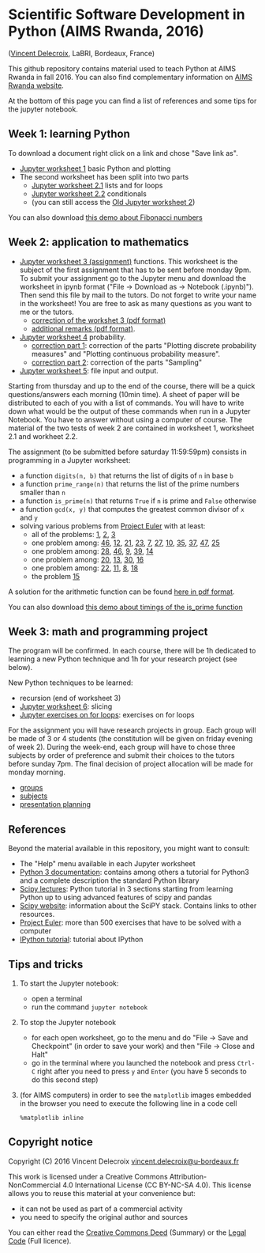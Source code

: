 Scientific Software Development in Python (AIMS Rwanda, 2016)
=============================================================
([Vincent Delecroix](http://www.labri.fr/perso/vdelecro/), LaBRI, Bordeaux, France)

This github repository contains material used to teach Python
at AIMS Rwanda in fall 2016. You can also find complementary information on
[AIMS Rwanda website](https://sites.google.com/a/aims.ac.rw/academic/scientific-software-development-in-python).

At the bottom of this page you can find a list of references and some tips
for the jupyter notebook.

Week 1: learning Python
-----------------------

To download a document right click on a link and chose "Save link as".

- [Jupyter worksheet 1](https://raw.githubusercontent.com/videlec/aims-python-rwanda-2016/master/worksheets/worksheet1.ipynb) basic Python and plotting
- The second worksheet has been split into two parts
    - [Jupyter worksheet 2.1](https://raw.githubusercontent.com/videlec/aims-python-rwanda-2016/master/worksheets/worksheet2.1.ipynb) lists and for loops
    - [Jupyter worksheet 2.2](https://raw.githubusercontent.com/videlec/aims-python-rwanda-2016/master/worksheets/worksheet2.2.ipynb) conditionals
    - (you can still access the [Old Jupyter worksheet 2](https://raw.githubusercontent.com/videlec/aims-python-rwanda-2016/master/worksheets/worksheet2.ipynb))

You can also download [this demo about Fibonacci numbers](https://raw.githubusercontent.com/videlec/aims-python-rwanda-2016/master/worksheets/fibonacci.ipynb) 

Week 2: application to mathematics
----------------------------------

- [Jupyter worksheet 3 (assignment)](https://raw.githubusercontent.com/videlec/aims-python-rwanda-2016/master/worksheets/worksheet3-assignment.ipynb) functions. This worksheet is the subject of the first assignment that has to be sent before monday 9pm. To submit your assignment go to the Jupyter menu and download the worksheet in ipynb format ("File -> Download as -> Notebook (.ipynb)"). Then send this file by mail to the tutors. Do not forget to write your name in the worksheet! You are free to ask as many questions as you want to me or the tutors.
    - [correction of the workshet 3 (pdf format)](https://raw.githubusercontent.com/videlec/aims-python-rwanda-2016/master/worksheets/worksheet3-corrected.pdf)
    - [additional remarks (pdf format)](https://raw.githubusercontent.com/videlec/aims-python-rwanda-2016/master/assignment/remarks_assignment1.pdf).
- [Jupyter worksheet 4](https://raw.githubusercontent.com/videlec/aims-python-rwanda-2016/master/worksheets/worksheet4.ipynb) probability.
    - [correction part 1](https://raw.githubusercontent.com/videlec/aims-python-rwanda-2016/master/worksheets/worksheet4-1.pdf): correction of the parts "Plotting discrete probability measures" and "Plotting continuous probability measure".
    - [correction part 2](https://raw.githubusercontent.com/videlec/aims-python-rwanda-2016/master/worksheets/worksheet4-2.pdf): correction of the parts "Sampling"
- [Jupyter worksheet 5](https://raw.githubusercontent.com/videlec/aims-python-rwanda-2016/master/worksheets/worksheet5.ipynb): file input and output.

Starting from thursday and up to the end of the course, there will be a quick questions/answers each morning (10min time).
A sheet of paper will be distributed to each of you with a list of commands. You will have to write down what would be
the output of these commands when run in a Jupyter Notebook. You have to answer without using a computer of course. The material of
the two tests of week 2 are contained in worksheet 1, worksheet 2.1 and workheet 2.2.

The assignment (to be submitted before saturday 11:59:59pm) consists in programming in a Jupyter worksheet:
- a function `digits(n, b)` that returns the list of digits of `n` in base `b`
- a function `prime_range(n)` that returns the list of the prime numbers smaller than `n`
- a function `is_prime(n)` that returns `True` if `n` is prime and `False` otherwise
- a function `gcd(x, y)` that computes the greatest common divisor of `x` and `y`
- solving various problems from [Project Euler](https://projecteuler.net/) with at least:
   - all of the problems: [1](https://projecteuler.net/problem=1), [2](https://projecteuler.net/problem=2), [3](https://projecteuler.net/problem=3)
   - one problem among: [46](https://projecteuler.net/problem=46), [12](https://projecteuler.net/problem=12), [21](https://projecteuler.net/problem=21), [23](https://projecteuler.net/problem=23), [7](https://projecteuler.net/problem=7), [27](https://projecteuler.net/problem=27), [10](https://projecteuler.net/problem=10), [35](https://projecteuler.net/problem=35), [37](https://projecteuler.net/problem=37), [47](https://projecteuler.net/problem=47), [25](https://projecteuler.net/problem=25)
   - one problem among: [28](https://projecteuler.net/problem=28), [46](https://projecteuler.net/problem=46), [9](https://projecteuler.net/problem=9), [39](https://projecteuler.net/problem=39), [14](https://projecteuler.net/problem=14)
   - one problem among: [20](https://projecteuler.net/problem=20), [13](https://projecteuler.net/problem=13), [30](https://projecteuler.net/problem=30), [16](https://projecteuler.net/problem=16)
   - one problem among: [22](https://projecteuler.net/problem=22), [11](https://projecteuler.net/problem=11), [8](https://projecteuler.net/problem=8), [18](https://projecteuler.net/problem=18)
   - the problem [15](https://projecteuler.net/problem=15)

A solution for the arithmetic function can be found [here in pdf format](https://raw.githubusercontent.com/videlec/aims-python-rwanda-2016/master/assignment/assignment2-correction.pdf).

You can also download [this demo about timings of the is\_prime function](https://raw.githubusercontent.com/videlec/aims-python-rwanda-2016/master/worksheets/timings.ipynb) 

Week 3: math and programming project
------------------------------------

The program will be confirmed. In each course, there will be 1h dedicated to
learning a new Python technique and 1h for your research project (see below).

New Python techniques to be learned:

- recursion (end of worksheet 3)
- [Jupyter worksheet 6](https://raw.githubusercontent.com/videlec/aims-python-rwanda-2016/master/worksheets/worksheet6.ipynb): slicing
- [Jupyter exercises on for loops](https://raw.githubusercontent.com/videlec/aims-python-rwanda-2016/master/worksheets/worksheet-exercises-for-loop.ipynb): exercises on for loops

For the assignment you will have research projects in group. Each group will be
made of 3 or 4 students (the constitution will be given on friday evening of
week 2). During the week-end, each group will have to chose three subjects by
order of preference and submit their choices to the tutors before sunday 7pm.
The final decision of project allocation will be made for monday morning.

- [groups](https://raw.githubusercontent.com/videlec/aims-python-rwanda-2016/master/assignment/groups_week3.pdf)
- [subjects](https://raw.githubusercontent.com/videlec/aims-python-rwanda-2016/master/assignment/subjects_week3.pdf)
- [presentation planning](https://raw.githubusercontent.com/videlec/aims-python-rwanda-2016/master/assignment/planning_friday.pdf)


References
----------

Beyond the material available in this repository, you might want to consult:

- The "Help" menu available in each Jupyter worksheet
- [Python 3 documentation](https://docs.python.org/3/): contains among others a tutorial for Python3 and a complete description the standard Python library
- [Scipy lectures](http://www.scipy-lectures.org/): Python tutorial in 3 sections starting from learning Python up to using advanced features of scipy and pandas
- [Scipy website](http://scipy.org/): information about the SciPY stack. Contains links to other resources.
- [Project Euler](https://projecteuler.net/): more than 500 exercises that have to be solved with a computer
- [IPython tutorial](https://ipython.org/ipython-doc/3/interactive/tutorial.html): tutorial about IPython

Tips and tricks
---------------

1. To start the Jupyter notebook:

   - open a terminal
   - run the command `jupyter notebook`

2. To stop the Jupyter notebook

   - for each open worksheet, go to the menu and do "File -> Save and Checkpoint"
     (in order to save your work) and then "File -> Close and Halt"
   - go in the terminal where you launched the notebook and press `Ctrl-C` right
     after you need to press `y` and `Enter` (you have 5 seconds to do this
     second step)

3. (for AIMS computers) in order to see the `matplotlib` images
   embedded in the browser you need to execute the following line in a code cell

       %matplotlib inline

Copyright notice
----------------
Copyright (C) 2016 Vincent Delecroix <vincent.delecroix@u-bordeaux.fr>

This work is licensed under a Creative Commons Attribution-NonCommercial 4.0
International License (CC BY-NC-SA 4.0). This license allows you to reuse this
material at your convenience but:
 - it can not be used as part of a commercial activity
 - you need to specify the original author and sources

You can either read the
[Creative Commons Deed](https://creativecommons.org/licenses/by-nc-sa/4.0/)
(Summary) or the [Legal Code](https://creativecommons.org/licenses/by-nc-sa/4.0/legalcode)
(Full licence).
